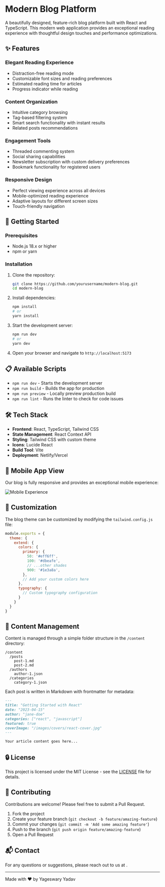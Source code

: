 # Modern Blog Platform

A beautifully designed, feature-rich blog platform built with React and TypeScript. This modern web application provides an exceptional reading experience with thoughtful design touches and performance optimizations.

## ✨ Features

### Elegant Reading Experience

- Distraction-free reading mode
- Customizable font sizes and reading preferences
- Estimated reading time for articles
- Progress indicator while reading

### Content Organization

- Intuitive category browsing
- Tag-based filtering system
- Smart search functionality with instant results
- Related posts recommendations

### Engagement Tools

- Threaded commenting system
- Social sharing capabilities
- Newsletter subscription with custom delivery preferences
- Bookmark functionality for registered users

### Responsive Design

- Perfect viewing experience across all devices
- Mobile-optimized reading experience
- Adaptive layouts for different screen sizes
- Touch-friendly navigation

## 🚀 Getting Started

### Prerequisites

- Node.js 18.x or higher
- npm or yarn

### Installation

1. Clone the repository:
   ```bash
   git clone https://github.com/yourusername/modern-blog.git
   cd modern-blog
   ```

2. Install dependencies:
   ```bash
   npm install
   # or
   yarn install
   ```

3. Start the development server:
   ```bash
   npm run dev
   # or
   yarn dev
   ```

4. Open your browser and navigate to `http://localhost:5173`

## 📋 Available Scripts

- `npm run dev` - Starts the development server
- `npm run build` - Builds the app for production
- `npm run preview` - Locally preview production build
- `npm run lint` - Runs the linter to check for code issues

## 🛠️ Tech Stack

- **Frontend**: React, TypeScript, Tailwind CSS
- **State Management**: React Context API
- **Styling**: Tailwind CSS with custom theme
- **Icons**: Lucide React
- **Build Tool**: Vite
- **Deployment**: Netlify/Vercel

## 📱 Mobile App View

Our blog is fully responsive and provides an exceptional mobile experience:

![Mobile Experience](https://images.pexels.com/photos/6177654/pexels-photo-6177654.jpeg?auto=compress&cs=tinysrgb&w=1260&h=750&dpr=2)

## 🎨 Customization

The blog theme can be customized by modifying the `tailwind.config.js` file:

```js
module.exports = {
  theme: {
    extend: {
      colors: {
        primary: {
          50: '#eff6ff',
          100: '#dbeafe',
          // ...other shades
          900: '#1e3a8a',
        },
        // Add your custom colors here
      },
      typography: {
        // Custom typography configuration
      }
    }
  }
}
```

## 📝 Content Management

Content is managed through a simple folder structure in the `/content` directory:

```
/content
  /posts
    post-1.md
    post-2.md
  /authors
    author-1.json
  /categories
    category-1.json
```

Each post is written in Markdown with frontmatter for metadata:

```markdown
---
title: "Getting Started with React"
date: "2023-04-15"
author: "jane-doe"
categories: ["react", "javascript"]
featured: true
coverImage: "/images/covers/react-cover.jpg"
---

Your article content goes here...
```

## 🔒 License

This project is licensed under the MIT License - see the [LICENSE](LICENSE) file for details.

## 👥 Contributing

Contributions are welcome! Please feel free to submit a Pull Request.

1. Fork the project
2. Create your feature branch (`git checkout -b feature/amazing-feature`)
3. Commit your changes (`git commit -m 'Add some amazing feature'`)
4. Push to the branch (`git push origin feature/amazing-feature`)
5. Open a Pull Request

## 📬 Contact

For any questions or suggestions, please reach out to us at .

---

Made with ❤️ by Yageswary Yadav